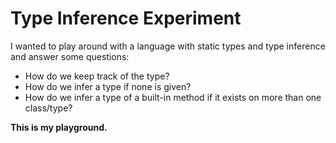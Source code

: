 # Type Inference Experiment

I wanted to play around with a language with static types and type inference
and answer some questions:

- How do we keep track of the type?
- How do we infer a type if none is given?
- How do we infer a type of a built-in method if it exists on more than one class/type?

**This is my playground.**
